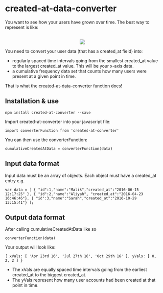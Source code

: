 # created-at-data-converter

You want to see how your users have grown over time. The best way to represent is like:

<p align="center">
  <br />
  <img src="https://candicelaw.files.wordpress.com/2012/02/facebook-user-growth-july-2011-630w.jpg"/>
</p>

You need to convert your user data (that has a created_at field) into:

- regularly spaced time intervals going from the smallest created_at value to the largest created_at value. This will be your x-axis data.
- a cumulative frequency data set that counts how many users were present at a given point in time.

That is what the created-at-data-converter function does!

## Installation & use

`npm install created-at-converter --save`

Import created-at-converter into your javascript file:

`import converterFunction from 'created-at-converter'`

You can then use the converterFunction:

`cumulativeCreatedAtData = converterFunction(data)`

## Input data format

Input data must be an array of objects. Each object must have a created_at entry e.g.

`var data = [
  { "id":1,"name":"Malik","created_at":"2016-06-15 12:17:25" },
  { "id":2,"name":"Aliyah", "created_at":"2016-04-23 16:46:46"},
  { "id":3,"name":"Sarah","created_at":"2016-10-29 13:15:41"}
];`

## Output data format

After calling cumulativeCreatedAtData like so

`converterFunction(data)`

Your output will look like:

`{ xVals: [ 'Apr 23rd 16', 'Jul 27th 16', 'Oct 29th 16' ], yVals: [ 0, 2, 2 ] }`

- The xVals are equally spaced time intervals going from the earliest created_at to the biggest created_at.
- The yVals represent how many user accounts had been created at that point in time.



